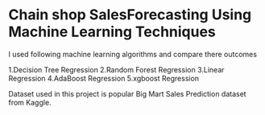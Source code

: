 # Chain shop SalesForecasting Using Machine Learning Techniques
I used following machine learning algorithms and compare there outcomes

1.Decision Tree Regression
2.Random Forest Regression
3.Linear Regression
4.AdaBoost Regression
5.xgboost Regression

Dataset used in this project is popular Big Mart Sales Prediction dataset from Kaggle. 
